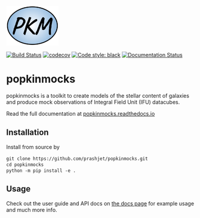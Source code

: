 <p align="left">
  <img width="140" src="https://github.com/prashjet/popkinmocks/blob/main/docs/source/_static/popkinmocks_logo.png">
</p>

[![Build Status](https://app.travis-ci.com/prashjet/popkinmocks.svg?branch=main)](https://app.travis-ci.com/prashjet/popkinmocks)
[![codecov](https://codecov.io/gh/prashjet/popkinmocks/branch/main/graph/badge.svg?token=Y7DD57E8NZ)](https://codecov.io/gh/prashjet/popkinmocks)
[![Code style: black](https://img.shields.io/badge/code%20style-black-000000.svg)](https://github.com/psf/black)
[![Documentation Status](https://readthedocs.org/projects/popkinmocks/badge/?version=latest)](https://popkinmocks.readthedocs.io/en/latest/?badge=latest)

# popkinmocks

popkinmocks is a toolkit to create models of the stellar content of galaxies and produce mock observations of Integral Field Unit (IFU) datacubes.

Read the full documentation at [popkinmocks.readthedocs.io](https://popkinmocks.readthedocs.io/)

## Installation

Install from source by

```
git clone https://github.com/prashjet/popkinmocks.git
cd popkinmocks
python -m pip install -e .
```

## Usage

Check out the user guide and API docs on [the docs
page](https://popkinmocks.readthedocs.io/) for example usage and much more info.

